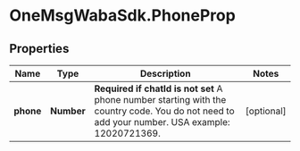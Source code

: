 # OneMsgWabaSdk.PhoneProp

## Properties

Name | Type | Description | Notes
------------ | ------------- | ------------- | -------------
**phone** | **Number** | **Required if chatId is not set**  A phone number starting with the country code. You do not need to add your number.   USA example: 12020721369. | [optional] 


